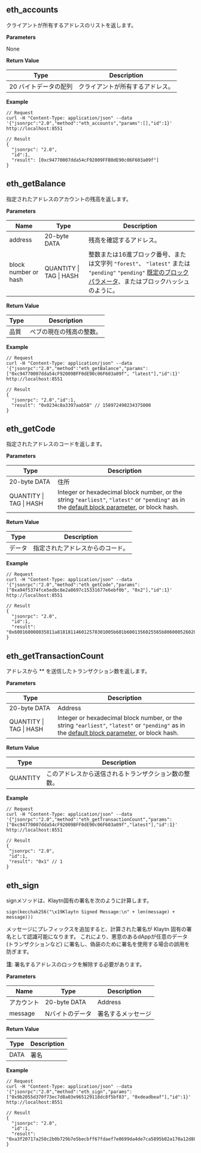 ## eth_accounts <a id="eth_accounts"></a>

クライアントが所有するアドレスのリストを返します。

**Parameters**

None

**Return Value**

| Type         | Description      |
| ------------ | ---------------- |
| 20 バイトデータの配列 | クライアントが所有するアドレス。 |

**Example**

```shell
// Request
curl -H "Content-Type: application/json" --data '{"jsonrpc":"2.0","method":"eth_accounts","params":[],"id":1}' http://localhost:8551

// Result
{
  "jsonrpc": "2.0",
  "id":1,
  "result": [0xc94770007dda54cF92009FFB0dE90c06F603a09f"]
}
```


## eth_getBalance <a id="eth_getbalance"></a>

指定されたアドレスのアカウントの残高を返します。

**Parameters**

| Name                 | Type                            | Description                                                                                                                                        |
| -------------------- | ------------------------------- | -------------------------------------------------------------------------------------------------------------------------------------------------- |
| address              | 20-byte DATA                    | 残高を確認するアドレス。                                                                                                                                       |
| block number or hash | QUANTITY &#124; TAG &#124; HASH | 整数または16進ブロック番号、または文字列 `"forest"`、 ` "latest" ` または `"pending"` `"pending"` [既定のブロックパラメータ](./block.md#the-default-block-parameter)、またはブロックハッシュのように。 |

**Return Value**

| Type | Description  |
| ---- | ------------ |
| 品質   | ペブの現在の残高の整数。 |

**Example**

```shell
// Request
curl -H "Content-Type: application/json" --data '{"jsonrpc":"2.0","method":"eth_getBalance","params":["0xc94770007dda54cF92009BFF0dE90c06F603a09f", "latest"],"id":1}' http://localhost:8551

// Result
{
  "jsonrpc": "2.0","id":1,
  "result": "0x0234c8a3397aab58" // 158972490234375000
}
```


## eth_getCode <a id="eth_getcode"></a>

指定されたアドレスのコードを返します。

**Parameters**

| Type                            | Description                                                                                                                                                                            |
| ------------------------------- | -------------------------------------------------------------------------------------------------------------------------------------------------------------------------------------- |
| 20-byte DATA                    | 住所                                                                                                                                                                                     |
| QUANTITY &#124; TAG &#124; HASH | Integer or hexadecimal block number, or the string `"earliest"`, `"latest"` or `"pending"` as in the [default block parameter](./block.md#the-default-block-parameter), or block hash. |

**Return Value**

| Type | Description      |
| ---- | ---------------- |
| データ  | 指定されたアドレスからのコード。 |

**Example**

```shell
// Request
curl -H "Content-Type: application/json" --data '{"jsonrpc":"2.0","method":"eth_getCode","params":["0xa94f5374fce5edbc8e2a8697c15331677e6ebf0b", "0x2"],"id":1}' http://localhost:8551

// Result
{
  "jsonrpc": "2.0",
  "id":1,
  "result":   "0x600160008035811a818181146012578301005b601b6001356025565b8060005260206000f25b600060078202905091905056"
}
```


## eth_getTransactionCount <a id="eth_gettransactioncount"></a>

アドレスから ** を送信したトランザクション数を返します。

**Parameters**

| Type                            | Description                                                                                                                                                                            |
| ------------------------------- | -------------------------------------------------------------------------------------------------------------------------------------------------------------------------------------- |
| 20-byte DATA                    | Address                                                                                                                                                                                |
| QUANTITY &#124; TAG &#124; HASH | Integer or hexadecimal block number, or the string `"earliest"`, `"latest"` or `"pending"` as in the [default block parameter](./block.md#the-default-block-parameter), or block hash. |

**Return Value**

| Type     | Description                |
| -------- | -------------------------- |
| QUANTITY | このアドレスから送信されるトランザクション数の整数。 |

**Example**

 ```shell
// Request
curl -H "Content-Type: application/json" --data '{"jsonrpc":"2.0","method":"eth_getTransactionCount","params":["0xc94770007dda54cF92009BFF0dE90c06F603a09f","latest"],"id":1}' http://localhost:8551

// Result
{
  "jsonrpc": "2.0",
  "id":1,
  "result": "0x1" // 1
}
 ```


## eth_sign <a id="eth_sign"></a>

signメソッドは、Klaytn固有の署名を次のように計算します。
```
sign(kecchak256("\x19Klaytn Signed Message:\n" + len(message) + message)))
```

メッセージにプレフィックスを追加すると、計算された署名が Klaytn 固有の署名として認識可能になります。 これにより、悪意のあるdAppが任意のデータ (トランザクションなど) に署名し、偽装のために署名を使用する場合の誤用を防ぎます。

**注**: 署名するアドレスのロックを解除する必要があります。

**Parameters**

| Name    | Type         | Description |
| ------- | ------------ | ----------- |
| アカウント   | 20-byte DATA | Address     |
| message | Nバイトのデータ     | 署名するメッセージ   |

**Return Value**

| Type | Description |
| ---- | ----------- |
| DATA | 署名          |

**Example**

```shell
// Request
curl -H "Content-Type: application/json" --data '{"jsonrpc":"2.0","method":"eth_sign","params":["0x9b2055d370f73ec7d8a03e965129118dc8f5bf83", "0xdeadbeaf"],"id":1}' http://localhost:8551

// Result
{
  "jsonrpc": "2.0",
  "id":1,
  "result": "0xa3f20717a250c2b0b729b7e5becbff67fdaef7e0699da4de7ca5895b02a170a12d887fd3b17bfdce3481f10bea41f45ba9f709d39ce8325427b57afcfc994cee1b"
}
```